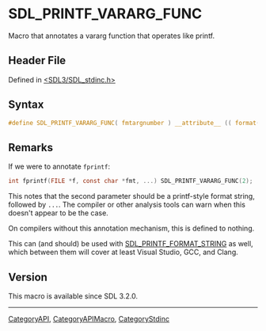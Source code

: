 # SDL_PRINTF_VARARG_FUNC

Macro that annotates a vararg function that operates like printf.

## Header File

Defined in [<SDL3/SDL_stdinc.h>](https://github.com/libsdl-org/SDL/blob/main/include/SDL3/SDL_stdinc.h)

## Syntax

```c
#define SDL_PRINTF_VARARG_FUNC( fmtargnumber ) __attribute__ (( format( __printf__, fmtargnumber, fmtargnumber+1 )))
```

## Remarks

If we were to annotate `fprintf`:

```c
int fprintf(FILE *f, const char *fmt, ...) SDL_PRINTF_VARARG_FUNC(2);
```

This notes that the second parameter should be a printf-style format
string, followed by `...`. The compiler or other analysis tools can warn
when this doesn't appear to be the case.

On compilers without this annotation mechanism, this is defined to nothing.

This can (and should) be used with
[SDL_PRINTF_FORMAT_STRING](SDL_PRINTF_FORMAT_STRING) as well, which between
them will cover at least Visual Studio, GCC, and Clang.

## Version

This macro is available since SDL 3.2.0.





----
[CategoryAPI](CategoryAPI), [CategoryAPIMacro](CategoryAPIMacro), [CategoryStdinc](CategoryStdinc)

